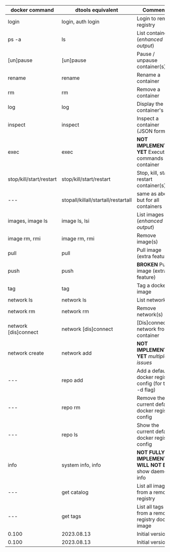 | docker command          | dtools equivalent                   | Comments                                                |
|-------------------------|-------------------------------------|---------------------------------------------------------|
| login                   | login, auth login                   | Login to remote registry                                |
| ps -a                   | ls                                  | List containers (*enhanced output*)                     |
| [un]pause               | [un]pause                           | Pause / unpause container(s)                            |
| rename                  | rename                              | Rename a container                                      |
| rm                      | rm                                  | Remove a container                                      |
| log                     | log                                 | Display the container's log                             |
| inspect                 | inspect                             | Inspect a container (JSON format)                       |
| exec                    | exec                                | **NOT IMPLEMENTED YET** Execute commands in container   |
| stop/kill/start/restart | stop/kill/start/restart             | Stop, kill, start, restart container(s)                 |
| ---                     | stopall/killall/startall/restartall | same as above, but for all containers                   |
| images, image ls        | image ls, lsi                       | List images (*enhanced output*)                         |
| image rm, rmi           | image rm, rmi                       | Remove image(s)                                         |
| pull                    | pull                                | Pull image (extra feature)                              |
| push                    | push                                | **BROKEN** Push image (extra feature)                   |
| tag                     | tag                                 | Tag a docker image                                      |
| network ls              | network ls                          | List networks                                           |
| network rm              | network rm                          | Remove network(s)                                       |
| network [dis]connect    | network [dis]connect                | [Dis]connect a network from a container                 |
| network create          | network add                         | **NOT IMPLEMENTED YET** *multiple issues*               |
| ---                     | repo add                            | Add a default docker registry config (for the -d flag)  |
| ---                     | repo rm                             | Remove the current default docker registry config       |
| ---                     | repo ls                             | Show the current default docker registry config         |
| info                    | system info, info                   | **NOT FULLY IMPLEMENTED, WILL NOT BE** show daemon info |
| ---                     | get catalog                         | List all images from a remote registry                  |
| ---                     | get tags                            | List all tags of from a remote registry docker image    |
| 0.100                   | 2023.08.13                          | Initial version.                                        |
| 0.100                   | 2023.08.13                          | Initial version.                                        |

